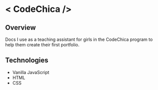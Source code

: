 #  < CodeChica /> 


## Overview
Docs I use as a teaching assistant for girls in the CodeChica program to help them create their first portfolio.



## Technologies 
- Vanilla JavaScript
- HTML
- CSS


